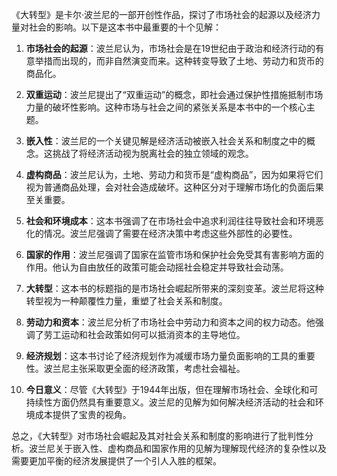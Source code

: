 《大转型》是卡尔·波兰尼的一部开创性作品，探讨了市场社会的起源以及经济力量对社会的影响。以下是这本书中最重要的十个见解：

1. **市场社会的起源**：波兰尼认为，市场社会是在19世纪由于政治和经济行动的有意举措而出现的，而非自然演变而来。这种转变导致了土地、劳动力和货币的商品化。

2. **双重运动**：波兰尼提出了“双重运动”的概念，即社会通过保护性措施抵制市场力量的破坏性影响。这种市场与社会之间的紧张关系是本书中的一个核心主题。

3. **嵌入性**：波兰尼的一个关键见解是经济活动被嵌入社会关系和制度之中的概念。这挑战了将经济活动视为脱离社会的独立领域的观念。

4. **虚构商品**：波兰尼认为，土地、劳动力和货币是“虚构商品”，因为如果将它们视为普通商品处理，会对社会造成破坏。这种区分对于理解市场化的负面后果至关重要。

5. **社会和环境成本**：这本书强调了在市场社会中追求利润往往导致社会和环境恶化的情况。波兰尼强调了需要在经济决策中考虑这些外部性的必要性。

6. **国家的作用**：波兰尼强调了国家在监管市场和保护社会免受其有害影响方面的作用。他认为自由放任的政策可能会动摇社会稳定并导致社会动荡。

7. **大转型**：这本书的标题指的是市场社会崛起所带来的深刻变革。波兰尼将这种转型视为一种颠覆性力量，重塑了社会关系和制度。

8. **劳动力和资本**：波兰尼分析了市场社会中劳动力和资本之间的权力动态。他强调了劳工运动和社会政策如何可以抵消资本的主导地位。

9. **经济规划**：这本书讨论了经济规划作为减缓市场力量负面影响的工具的重要性。波兰尼主张采取更全面的经济政策，考虑社会福祉。

10. **今日意义**：尽管《大转型》于1944年出版，但在理解市场社会、全球化和可持续性方面仍然具有重要意义。波兰尼的见解为如何解决经济活动的社会和环境成本提供了宝贵的视角。

总之，《大转型》对市场社会崛起及其对社会关系和制度的影响进行了批判性分析。波兰尼关于嵌入性、虚构商品和国家作用的见解为理解现代经济的复杂性以及需要更加平衡的经济发展提供了一个引人入胜的框架。